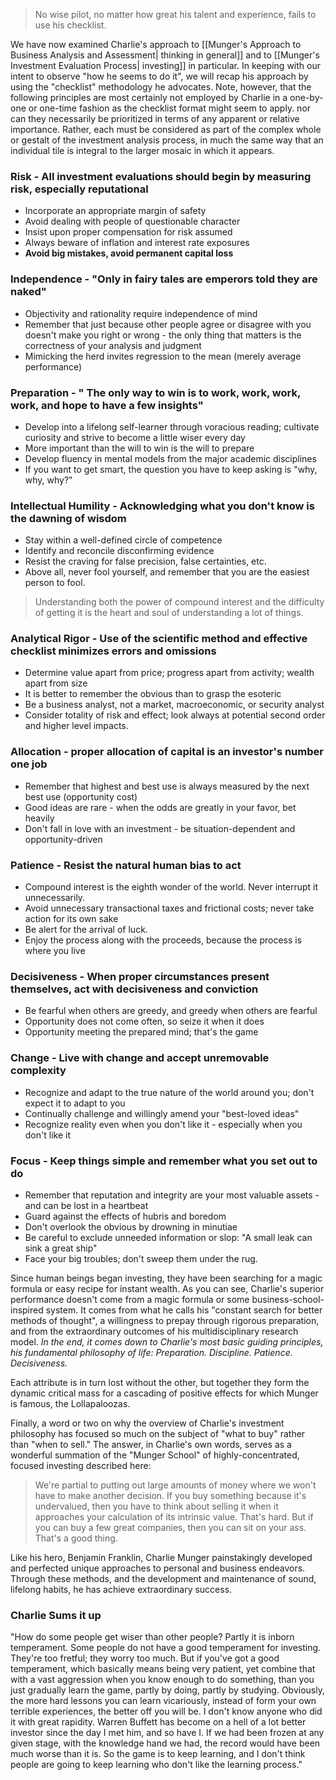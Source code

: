 > No wise pilot, no matter how great his talent and experience, fails to use his checklist.


We have now examined Charlie's approach to [[Munger's Approach to Business Analysis and Assessment| thinking in general]] and to [[Munger's Investment Evaluation Process| investing]] in particular. In keeping with our intent to observe "how he seems to do it", we will recap his approach by using the "checklist" methodology he advocates. Note, however, that the following principles are most certainly not employed by Charlie in a one-by-one or one-time fashion as the checklist format might seem to apply. nor can they necessarily be prioritized in terms of any apparent or relative importance. Rather, each must be considered as part of the complex whole or gestalt of the investment analysis process, in much the same way that an individual tile is integral to the larger mosaic in which it appears.

### Risk - All investment evaluations should begin by measuring risk, especially reputational
- Incorporate an appropriate margin of safety
- Avoid dealing with people of questionable character
- Insist upon proper compensation for risk assumed
- Always beware of inflation and interest rate exposures
- **Avoid big mistakes, avoid permanent capital loss**

### Independence - "Only in fairy tales are emperors told they are naked"
- Objectivity and rationality require independence of mind
- Remember that just because other people agree or disagree with you doesn't make you right or wrong - the only thing that matters is the correctness of your analysis and judgment
- Mimicking the herd invites regression to the mean (merely average performance)

### Preparation - " The only way to win is to work, work, work, work, and hope to have a few insights"
- Develop into a lifelong self-learner through voracious reading; cultivate curiosity and strive to become a little wiser every day
- More important than the will to win is the will to prepare
- Develop fluency in mental models from the major academic disciplines
- If you want to get smart, the question you have to keep asking is "why, why, why?"

### Intellectual Humility - Acknowledging what you don't know is the dawning of wisdom
- Stay within a well-defined circle of competence
- Identify and reconcile disconfirming evidence
- Resist the craving for false precision, false certainties, etc.
- Above all, never fool yourself, and remember that you are the easiest person to fool.


> Understanding both the power of compound interest and the difficulty of getting it is the heart and soul of understanding a lot of things.

### Analytical Rigor - Use of the scientific method and effective checklist minimizes errors and omissions
- Determine value apart from price; progress apart from activity; wealth apart from size
- It is better to remember the obvious than to grasp the esoteric 
- Be a business analyst, not a market, macroeconomic, or security analyst
- Consider totality of risk and effect; look always at potential second order and higher level impacts.

### Allocation - proper allocation of capital is an investor's number one job
- Remember that highest and best use is always measured by the next best use (opportunity cost)
- Good ideas are rare - when the odds are greatly in your favor, bet heavily
- Don't fall in love with an investment - be situation-dependent and opportunity-driven

### Patience - Resist the natural human bias to act
- Compound interest is the eighth wonder of the world. Never interrupt it unnecessarily.
- Avoid unnecessary transactional taxes and frictional costs; never take action for its own sake
- Be alert for the arrival of luck.
- Enjoy the process along with the proceeds, because the process is where you live

### Decisiveness - When proper circumstances present themselves, act with decisiveness and conviction
- Be fearful when others are greedy, and greedy when others are fearful
- Opportunity does not come often, so seize it when it does
- Opportunity meeting the prepared mind; that's the game


### Change - Live with change and accept unremovable complexity
- Recognize and adapt to the true nature of the world around you; don't expect it to adapt to you
- Continually challenge and willingly amend your "best-loved ideas" 
- Recognize reality even when you don't like it - especially when you don't like it

### Focus - Keep things simple and remember what you set out to do
- Remember that reputation and integrity are your most valuable assets - and can be lost in a heartbeat
- Guard against the effects of hubris and boredom
- Don't overlook the obvious by drowning in minutiae
- Be careful to exclude unneeded information or slop: "A small leak can sink a great ship"
- Face your big troubles; don't sweep them under the rug.

Since human beings began investing, they have been searching for a magic formula or easy recipe for instant wealth. As you can see, Charlie's superior performance doesn't come from a magic formula or some business-school-inspired system. It comes from what he calls his "constant search for better methods of thought", a willingness to prepay through rigorous preparation, and from the extraordinary outcomes of his multidisciplinary research model. *In the end, it comes down to Charlie's most basic guiding principles, his fundamental philosophy of life: Preparation. Discipline. Patience. Decisiveness.*

Each attribute is in turn lost without the other, but together they form the dynamic critical mass for a cascading of positive effects for which Munger is famous, the Lollapaloozas.


Finally, a word or two on why the overview of Charlie's investment philosophy has focused so much on the subject of "what to buy" rather than "when to sell." The answer, in Charlie's own words, serves as a wonderful summation of the "Munger School" of highly-concentrated, focused investing described here:

> We're partial to putting out large amounts of money where we won't have to make another decision. If you buy something because it's undervalued, then you have to think about selling it when it approaches your calculation of its intrinsic value. That's hard. But if you can buy a few great companies, then you can sit on your ass. That's a good thing.

Like his hero, Benjamin Franklin, Charlie Munger painstakingly developed and perfected unique approaches to personal and business endeavors. Through these methods, and the development and maintenance of sound, lifelong habits, he has achieve extraordinary success.


### Charlie Sums it up
"How do some people get wiser than other people? Partly it is inborn temperament. Some people do not have a good temperament for investing. They're too fretful; they worry too much. But if you've got a good temperament, which basically means being very patient, yet combine that with a vast aggression when you know enough to do something, than you just gradually learn the game, partly by doing, partly by studying. Obviously, the more hard lessons you can learn vicariously, instead of form your own terrible experiences, the better off you will be. I don't know anyone who did it with great rapidity. Warren Buffett has become on a hell of a lot better investor since the day I met him, and so have I. If we had been frozen at any given stage, with the knowledge hand we had, the record would have been much worse than it is. So the game is to keep learning, and I don't think people are going to keep learning who don't like the learning process."